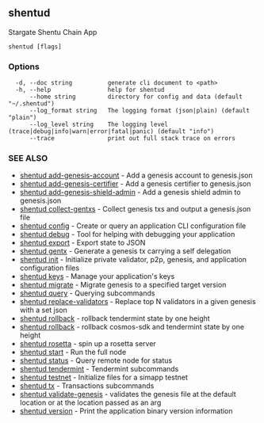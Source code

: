 ## shentud

Stargate Shentu Chain App

```
shentud [flags]
```

### Options

```
  -d, --doc string          generate cli document to <path>
  -h, --help                help for shentud
      --home string         directory for config and data (default "~/.shentud")
      --log_format string   The logging format (json|plain) (default "plain")
      --log_level string    The logging level (trace|debug|info|warn|error|fatal|panic) (default "info")
      --trace               print out full stack trace on errors
```

### SEE ALSO

* [shentud add-genesis-account](shentud_add-genesis-account.md)	 - Add a genesis account to genesis.json
* [shentud add-genesis-certifier](shentud_add-genesis-certifier.md)	 - Add a genesis certifier to genesis.json
* [shentud add-genesis-shield-admin](shentud_add-genesis-shield-admin.md)	 - Add a genesis shield admin to genesis.json
* [shentud collect-gentxs](shentud_collect-gentxs.md)	 - Collect genesis txs and output a genesis.json file
* [shentud config](shentud_config.md)	 - Create or query an application CLI configuration file
* [shentud debug](shentud_debug.md)	 - Tool for helping with debugging your application
* [shentud export](shentud_export.md)	 - Export state to JSON
* [shentud gentx](shentud_gentx.md)	 - Generate a genesis tx carrying a self delegation
* [shentud init](shentud_init.md)	 - Initialize private validator, p2p, genesis, and application configuration files
* [shentud keys](shentud_keys.md)	 - Manage your application's keys
* [shentud migrate](shentud_migrate.md)	 - Migrate genesis to a specified target version
* [shentud query](shentud_query.md)	 - Querying subcommands
* [shentud replace-validators](shentud_replace-validators.md)	 - Replace top N validators in a given genesis with a set json
* [shentud rollback](shentud_rollback.md)	 - rollback tendermint state by one height
* [shentud rollback](shentud_rollback.md)	 - rollback cosmos-sdk and tendermint state by one height
* [shentud rosetta](shentud_rosetta.md)	 - spin up a rosetta server
* [shentud start](shentud_start.md)	 - Run the full node
* [shentud status](shentud_status.md)	 - Query remote node for status
* [shentud tendermint](shentud_tendermint.md)	 - Tendermint subcommands
* [shentud testnet](shentud_testnet.md)	 - Initialize files for a simapp testnet
* [shentud tx](shentud_tx.md)	 - Transactions subcommands
* [shentud validate-genesis](shentud_validate-genesis.md)	 - validates the genesis file at the default location or at the location passed as an arg
* [shentud version](shentud_version.md)	 - Print the application binary version information


